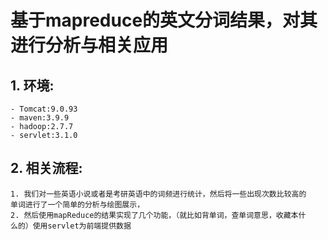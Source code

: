 # 基于mapreduce的英文分词结果，对其进行分析与相关应用
## 1. 环境:
    - Tomcat:9.0.93
    - maven:3.9.9
    - hadoop:2.7.7
    - servlet:3.1.0
## 2. 相关流程:
    1. 我们对一些英语小说或者是考研英语中的词频进行统计，然后将一些出现次数比较高的
    单词进行了一个简单的分析与绘图展示，
    2. 然后使用mapReduce的结果实现了几个功能，（就比如背单词，查单词意思，收藏本什
    么的）使用servlet为前端提供数据

